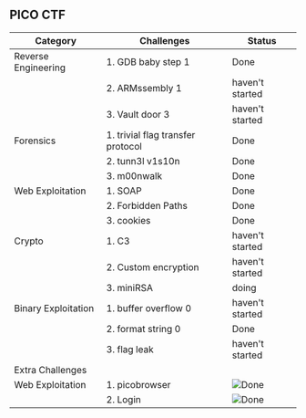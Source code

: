 ## PICO CTF

| Category          | Challenges                                   | Status          |
|-|-|-|
| Reverse Engineering    | 1. GDB baby step 1                          | Done |
|                   | 2. ARMssembly 1                               | haven't started |
|                   | 3. Vault door 3                              | haven't started |
| Forensics         | 1. trivial flag transfer protocol           | Done |
|                   | 2. tunn3l v1s10n                             |Done |
|                   | 3. m00nwalk                                  | Done |
| Web Exploitation           | 1. SOAP                                      | Done |
|                   | 2. Forbidden Paths                           | Done |
|                   | 3. cookies                                   | Done |
| Crypto     | 1. C3                                       | haven't started |
|                   | 2. Custom encryption                         | haven't started |
|                   | 3. miniRSA                                   | doing |
| Binary Exploitation       | 1. buffer overflow 0                         | haven't started |
|                   | 2. format string 0                           | Done |
|                   | 3. flag leak                                 | haven't started |
|Extra Challenges||
| Web Exploitation| 1. picobrowser | ![Done](https://img.shields.io/badge/Status-Done-brightgreen)|
||2. Login| ![Done](https://img.shields.io/badge/Status-Done-brightgreen)|
